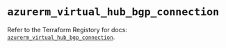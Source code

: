 # `azurerm_virtual_hub_bgp_connection`

Refer to the Terraform Registory for docs: [`azurerm_virtual_hub_bgp_connection`](https://www.terraform.io/docs/providers/azurerm/r/virtual_hub_bgp_connection).
